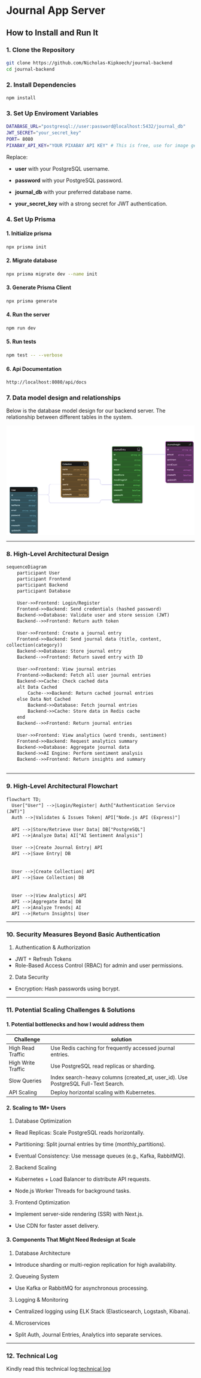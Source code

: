 # Journal App Server

## How to Install and Run It

### 1. Clone the Repository

```sh
git clone https://github.com/Nicholas-Kipkoech/journal-backend
cd journal-backend
```

### 2. Install Dependencies

```sh
npm install
```

### 3. Set Up Enviroment Variables

```sh
DATABASE_URL="postgresql://user:password@localhost:5432/journal_db"
JWT_SECRET="your_secret_key"
PORT= 8080
PIXABAY_API_KEY="YOUR PIXABAY API KEY" # This is free, use for image generation based on moods
```

Replace:

- **user** with your PostgreSQL username.

- **password** with your PostgreSQL password.

- **journal_db** with your preferred database name.

- **your_secret_key** with a strong secret for JWT authentication.

### 4. Set Up Prisma

#### 1. Initialize prisma

```sh
npx prisma init
```

#### 2. Migrate database

```sh
npx prisma migrate dev --name init
```

#### 3. Generate Prisma Client

```sh
npx prisma generate
```

#### 4. Run the server

```sh
npm run dev
```

#### 5. Run tests

```sh
npm test -- --verbose
```

#### 6. Api Documentation

```sh
http://localhost:8080/api/docs
```

### 7. Data model design and relationships

Below is the database model design for our backend server. The relationship between different tables in the system.

![database design](/assets/database_model.png)

---

### 8. High-Level Architectural Design

```mermaid
sequenceDiagram
    participant User
    participant Frontend
    participant Backend
    participant Database

    User->>Frontend: Login/Register
    Frontend->>Backend: Send credentials (hashed password)
    Backend->>Database: Validate user and store session (JWT)
    Backend-->>Frontend: Return auth token

    User->>Frontend: Create a journal entry
    Frontend->>Backend: Send journal data (title, content, collection(category))
    Backend->>Database: Store journal entry
    Backend-->>Frontend: Return saved entry with ID

    User->>Frontend: View journal entries
    Frontend->>Backend: Fetch all user journal entries
    Backend->>Cache: Check cached data
    alt Data Cached
        Cache-->>Backend: Return cached journal entries
    else Data Not Cached
        Backend->>Database: Fetch journal entries
        Backend->>Cache: Store data in Redis cache
    end
    Backend-->>Frontend: Return journal entries

    User->>Frontend: View analytics (word trends, sentiment)
    Frontend->>Backend: Request analytics summary
    Backend->>Database: Aggregate journal data
    Backend->>AI Engine: Perform sentiment analysis
    Backend-->>Frontend: Return insights and summary


```

---

### 9. High-Level Architectural Flowchart

```mermaid
flowchart TD;
  User["User"] -->|Login/Register| Auth["Authentication Service (JWT)"]
  Auth -->|Validates & Issues Token| API["Node.js API (Express)"]

  API -->|Store/Retrieve User Data| DB["PostgreSQL"]
  API -->|Analyze Data| AI["AI Sentiment Analysis"]

  User -->|Create Journal Entry| API
  API -->|Save Entry| DB


  User -->|Create Collection| API
  API -->|Save Collection| DB


  User -->|View Analytics| API
  API -->|Aggregate Data| DB
  API -->|Analyze Trends| AI
  API -->|Return Insights| User
```

---

### 10. Security Measures Beyond Basic Authentication

1. Authentication & Authorization

- JWT + Refresh Tokens
- Role-Based Access Control (RBAC) for admin and user permissions.

2. Data Security

- Encryption: Hash passwords using bcrypt.

---

### 11. Potential Scaling Challenges & Solutions

#### 1. Potential bottlenecks and how I would address them

| Challenge          | solution                                                                           |
| ------------------ | ---------------------------------------------------------------------------------- |
| High Read Traffic  | Use Redis caching for frequently accessed journal entries.                         |
| High Write Traffic | Use PostgreSQL read replicas or sharding.                                          |
| Slow Queries       | Index search-heavy columns (created_at, user_id). Use PostgreSQL Full-Text Search. |
| API Scaling        | Deploy horizontal scaling with Kubernetes.                                         |

#### 2. Scaling to 1M+ Users

1. Database Optimization

- Read Replicas: Scale PostgreSQL reads horizontally.

- Partitioning: Split journal entries by time (monthly_partitions).

- Eventual Consistency: Use message queues (e.g., Kafka, RabbitMQ).

2. Backend Scaling

- Kubernetes + Load Balancer to distribute API requests.

- Node.js Worker Threads for background tasks.

3. Frontend Optimization

- Implement server-side rendering (SSR) with Next.js.

- Use CDN for faster asset delivery.

#### 3. Components That Might Need Redesign at Scale

1. Database Architecture

- Introduce sharding or multi-region replication for high availability.

2. Queueing System

- Use Kafka or RabbitMQ for asynchronous processing.

3. Logging & Monitoring

- Centralized logging using ELK Stack (Elasticsearch, Logstash, Kibana).

4. Microservices

- Split Auth, Journal Entries, Analytics into separate services.

---

### 12. Technical Log

Kindly read this technical log:[technical log](/technical_decision_log.md)
